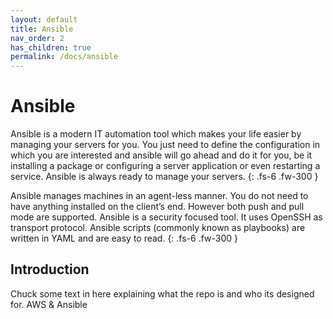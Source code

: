 ```yaml
---
layout: default
title: Ansible
nav_order: 2
has_children: true
permalink: /docs/ansible
---
```


# Ansible

Ansible is a modern IT automation tool which makes your life easier by managing your servers for you.
You just need to define the configuration in which you are interested and ansible will go ahead and
do it for you, be it installing a package or configuring a server application or even restarting a
service. Ansible is always ready to manage your servers.
{: .fs-6 .fw-300 }

Ansible manages machines in an agent-less manner. You do not need to have anything installed on the client’s end.
However both push and pull mode are supported. Ansible is a security focused tool. It uses OpenSSH as transport
protocol. Ansible scripts (commonly known as playbooks) are written in YAML and are easy to read.
{: .fs-6 .fw-300 }

## Introduction
Chuck some text in here explaining what the repo is and who its designed for.
AWS & Ansible
